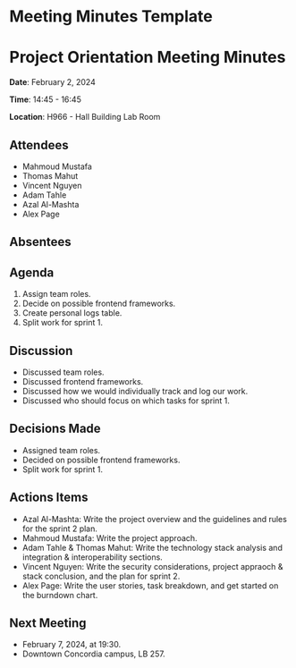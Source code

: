 # Meeting Minutes Template

# Project Orientation Meeting Minutes

**Date**: February 2, 2024

**Time**: 14:45 - 16:45

**Location**: H966 - Hall Building Lab Room

## Attendees

- Mahmoud Mustafa
- Thomas Mahut
- Vincent Nguyen
- Adam Tahle
- Azal Al-Mashta
- Alex Page

## Absentees

## Agenda

1. Assign team roles.
2. Decide on possible frontend frameworks.
3. Create personal logs table.
4. Split work for sprint 1.

## Discussion

- Discussed team roles.
- Discussed frontend frameworks.
- Discussed how we would individually track and log our work.
- Discussed who should focus on which tasks for sprint 1.

## Decisions Made

- Assigned team roles.
- Decided on possible frontend frameworks.
- Split work for sprint 1.

## Actions Items

- Azal Al-Mashta: Write the project overview and the guidelines and rules for the sprint 2 plan.
- Mahmoud Mustafa: Write the project approach.
- Adam Tahle & Thomas Mahut: Write the technology stack analysis and integration & interoperability sections.
- Vincent Nguyen: Write the security considerations, project appraoch & stack conclusion, and the plan for sprint 2.
- Alex Page: Write the user stories, task breakdown, and get started on the burndown chart.

## Next Meeting

- February 7, 2024, at 19:30.
- Downtown Concordia campus, LB 257.
